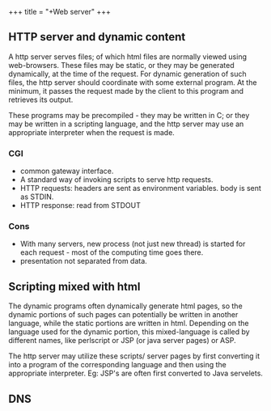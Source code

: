 +++
title = "+Web server"
+++

## HTTP server and dynamic content
A http server serves files; of which html files are normally viewed using web-browsers. These files may be static, or they may be generated dynamically, at the time of the request. For dynamic generation of such files, the http server should coordinate with some external program. At the minimum, it passes the request made by the client to this program and retrieves its output.

These programs may be precompiled - they may be written in C; or they may be written in a scripting language, and the http server may use an appropriate interpreter when the request is made.

### CGI
- common gateway interface.
- A standard way of invoking scripts to serve http requests.
- HTTP requests: headers are sent as environment variables. body is sent as STDIN.
- HTTP response: read from STDOUT

### Cons
- With many servers, new process (not just new thread) is started for each request - most of the computing time goes there.
- presentation not separated from data.

## Scripting mixed with html
The dynamic programs often dynamically generate html pages, so the dynamic portions of such pages can potentially be written in another language, while the static portions are written in html. Depending on the language used for the dynamic portion, this mixed-language is called by different names, like perlscript or JSP (or java server pages) or ASP.

The http server may utilize these scripts/ server pages by first converting it into a program of the corresponding language and then using the appropriate interpreter. Eg: JSP's are often first converted to Java servelets.


## DNS
<div class="spreadsheet" src="dns.toml" fullHeightWithRowsPerScreen=8> </div>  

